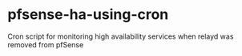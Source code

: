 # pfsense-ha-using-cron
Cron script for monitoring high availability services when relayd was removed from pfSense
